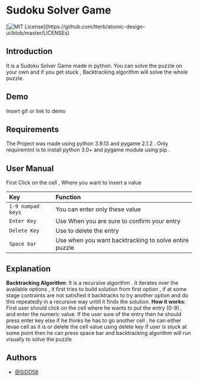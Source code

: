 
# Sudoku Solver Game


 


[![MIT License](https://img.shields.io/apm/l/atomic-design-ui.svg?)](https://github.com/tterb/atomic-design-ui/blob/master/LICENSEs)


## Introduction

It is a Sudoku Solver Game made in python. You can solve the 
puzzle on your own and if you get stuck , Backtracking algorithm 
will solve the whole puzzle.
## Demo

Insert gif or link to demo


## Requirements

The Project was made using python 3.9.13 and 
pygame 2.1.2 . Only requiremtnt is to install python 3.0+
and pygame module using pip .

## User Manual
First Click on the cell , Where you want to insert a value

| Key | Function|
| :-------- | :------------------------- |
| `1-9 numpad keys` | You can enter only these value |
| `Enter Key` |Use When you are sure to confirm your entry |
| `Delete Key` |Use to delete the entry |
| `Space bar` | Use when you want backtracking to solve entire puzzle |

## Explanation

**Backtracking Algorithm**: It is a recursive algorithm . It
iterates over the available options , it first tries to 
build solution from first option , if at some stage 
contraints are not satisfied it backtracks to try another 
option and do this repeatedly in a recursive way untill
it finds the solution.
**How it works**: First user should click on the cell
where he wants to put the entry (0-9) , and enter the 
numeric value.
If the user sure of the entry then he should press enter 
key else if he thinks he has to go another cell , he can 
either levae cell as it is or delete the cell value using
delete key 
If user is stuck at some point then he can press space bar 
and backtracking algorithm will run visually to solve the 
puzzle 


## Authors

- [@SIDD58](https://github.com/SIDD58)


